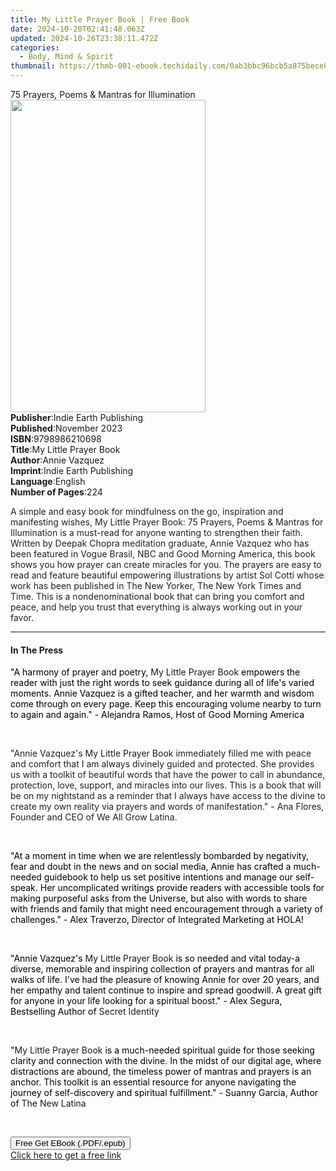 ```yaml
---
title: My Little Prayer Book | Free Book
date: 2024-10-20T02:41:48.063Z
updated: 2024-10-26T23:38:11.472Z
categories:
  - Body, Mind & Spirit
thumbnail: https://thmb-001-ebook.techidaily.com/0ab3bbc96bcb5a875bece02f8dbeb3528ff402aead617192502ea9ec44a1b4d0.jpg
---
```

<main id="book-container">
  <div class="flex flex-col">
    <div class="book-brief flex-1 py-6 px-4 sm:p-6 md:py-10 md:px-8">
      <!-- brief-->
      <div class="book-brief-main">
        75 Prayers, Poems & Mantras for Illumination
      </div>
    </div>
    <div
      class="book-meta-info flex-1 grid gap-4 col-start-1 col-end-3 row-start-1 sm:mb-6 sm:grid-cols-4 lg:gap-6 lg:col-start-2 lg:row-end-6 lg:row-span-6 lg:mb-0"
    >
      <div
        class="book-meta-info-left place-content-center mt-4 p-4 text-sm leading-6 col-start-2 col-span-2 dark:text-slate-400"
      >
        <img
          class="w-full h-500 object-cover rounded-lg sm:h-255 sm:col-span-2 lg:col-span-full"
          src="https://img-001-ebook.techidaily.com/1e4df90b35eddaf38a6d513bb0e2e1ae446b5a0fe8a7c9e48b2d46e70489876e.jpg"
          alt=""
          width="312"
          height="500"
        />
      </div>
      <div
        class="book-meta-info-right mt-2 col-start-1 row-start-2 col-span-3 self-center"
      >
        <!-- meta data  -->
        <div class="flex flex-col px-4 md:px-8">
          <div class="flex-1">
            <strong>Publisher</strong>:<span class="px-2"
              >Indie Earth Publishing</span
            >
          </div>
          <div class="flex-1">
            <strong>Published</strong>:<span class="px-2">November 2023</span>
          </div>
          <div class="flex-1">
            <strong>ISBN</strong>:<span class="px-2">9798986210698</span>
          </div>
          <div class="flex-1">
            <strong>Title</strong>:<span class="px-2"
              >My Little Prayer Book</span
            >
          </div>
          <div class="flex-1">
            <strong>Author</strong>:<span class="px-2">Annie Vazquez</span>
          </div>
          <div class="flex-1">
            <strong>Imprint</strong>:<span class="px-2"
              >Indie Earth Publishing</span
            >
          </div>
          <div class="flex-1">
            <strong>Language</strong>:<span class="px-2">English</span>
          </div>
          <div class="flex-1">
            <strong>Number of Pages</strong>:<span class="px-2">224</span>
          </div>
        </div>
      </div>
    </div>
    <div class="book-description flex-1 py-6 px-4 sm:p-6 md:py-10 md:px-8">
      <div class="book-description-main">
        <div accordion-content="" id="description">
          <p>
            <span style="color: rgb(34, 34, 34)"
              >A simple and easy book for mindfulness on the go, inspiration and
              manifesting wishes, My Little Prayer Book: 75 Prayers, Poems &amp;
              Mantras for Illumination is a must-read for anyone wanting to
              strengthen their faith. Written by Deepak Chopra meditation
              graduate, Annie Vazquez who has been featured in Vogue Brasil, NBC
              and Good Morning America, this book shows you how prayer can
              create miracles for you. The prayers are easy to read and feature
              beautiful empowering illustrations by artist Sol Cotti whose work
              has been published in The New Yorker, The New York Times and Time.
              This is a nondenominational book that can bring you comfort and
              peace, and help you trust that everything is always working out in
              your favor.&nbsp;</span
            >
          </p>
        </div>
      </div>
    </div>
    <div class="book-excerpts flex-1 py-6 px-4 sm:p-6 md:py-10 md:px-8">
      <!-- excerpts-->
      <div class="book-excerpts-main">
        <hr />
        <h4 class="placeholder placeholder-heading">
          <span>In The Press</span>
        </h4>
        <p></p>
        <p>
          <span
            style="background-color: rgba(0, 0, 0, 0); color: rgba(0, 0, 0, 1)"
            >"A harmony of prayer and poetry, </span
          >My Little Prayer Book<span
            style="background-color: rgba(0, 0, 0, 0); color: rgba(0, 0, 0, 1)"
          >
            empowers the reader with just the right words to seek guidance
            during all of life's varied moments. Annie Vazquez is a gifted
            teacher, and her warmth and wisdom come through on every page. Keep
            this encouraging volume nearby to turn to again and again." -
            Alejandra Ramos, Host of Good Morning America</span
          >
        </p>
        <p><br /></p>
        <p>
          <span style="color: rgba(34, 34, 34, 1)">"Annie Vazquez's </span>My
          Little Prayer Book<span style="color: rgba(34, 34, 34, 1)">
            immediately filled me with peace and comfort that I am always
            divinely guided and protected. She provides us with a toolkit of
            beautiful words that have the power to call in abundance,
            protection, love, support, and miracles into our lives. This is a
            book that will be on my nightstand as a reminder that I always have
            access to the divine to create my own reality via prayers and words
            of manifestation."&nbsp;</span
          ><span
            style="color: rgba(0, 0, 0, 1); background-color: rgba(0, 0, 0, 0)"
            >- </span
          ><span style="color: rgba(34, 34, 34, 1)"
            >Ana Flores, Founder and CEO of We All Grow Latina.</span
          >
        </p>
        <p><br /></p>
        <p>
          <span
            style="background-color: rgba(0, 0, 0, 0); color: rgba(0, 0, 0, 1)"
            >"At a moment in time when we are relentlessly bombarded by
            negativity, fear and doubt in the news and on social media, Annie
            has crafted a much-needed guidebook to help us set positive
            intentions and manage our self-speak. Her uncomplicated writings
            provide readers with accessible tools for making purposeful asks
            from the Universe, but also with words to share with friends and
            family that might need encouragement through a variety of
            challenges." - Alex Traverzo, Director of Integrated Marketing at
            HOLA!</span
          >
        </p>
        <p><br /></p>
        <p>
          <span
            style="background-color: rgba(0, 0, 0, 0); color: rgba(0, 0, 0, 1)"
            >"Annie Vazquez's </span
          >My Little Prayer Book<span
            style="background-color: rgba(0, 0, 0, 0); color: rgba(0, 0, 0, 1)"
          >
            is so needed and vital today-a diverse, memorable and inspiring
            collection of prayers and mantras for all walks of life. I've had
            the pleasure of knowing Annie for over 20 years, and her empathy and
            talent continue to inspire and spread goodwill. A great gift for
            anyone in your life looking for a spiritual boost." - Alex Segura,
            Bestselling Author of </span
          >Secret Identity
        </p>
        <p><br /></p>
        <p>
          <span
            style="background-color: rgba(0, 0, 0, 0); color: rgba(0, 0, 0, 1)"
            >"</span
          >My Little Prayer Book<span
            style="background-color: rgba(0, 0, 0, 0); color: rgba(0, 0, 0, 1)"
          >
            is a much-needed spiritual guide for those seeking clarity and
            connection with the divine. In the midst of our digital age, where
            distractions are abound, the timeless power of mantras and prayers
            is an anchor. This toolkit is an essential resource for anyone
            navigating the journey of self-discovery and spiritual fulfillment."
            - Suanny Garcia, Author of </span
          >The New Latina
        </p>
        <p><br /></p>
        <p></p>
      </div>
    </div>
    <div
      class="book-about-author flex-1 py-6 px-4 sm:p-6 md:py-10 md:px-8"
    ></div>
    <div class="book-free-get flex-1 py-6 px-4 sm:p-6 md:py-10 md:px-8">
      <button
        id="btn-free-get"
        class="bg-blue-500 hover:bg-blue-700 text-white font-bold py-2 px-4 rounded"
      >
        Free Get EBook (.PDF/.epub)
      </button>
      <div id="countdown-display" class="px-2 text-lg mt-2"></div>
      <a
        id="free-link"
        class="hidden bg-blue-500 hover:bg-blue-700 text-white font-bold py-2 px-4 rounded"
        href="https://www.ebooks.com/en-us/book/211158567/my-little-prayer-book/annie-vazquez/"
        target="_blank"
        >Click here to get a free link</a
      >
    </div>
    <script>
      let countdownTime = 0;
      let countdownInterval = null;
      document
        .getElementById('btn-free-get')
        .addEventListener('click', startCountdown);
      function startCountdown() {
        countdownTime = new Date().getTime() + 60000 * 3;
        countdownInterval = setInterval(updateCountdown, 1000);
        document.getElementById('btn-free-get').disabled = true;
        document
          .getElementById('btn-free-get')
          .classList.add('bg-gray-500', 'cursor-not-allowed');
      }
      function updateCountdown() {
        let currentTime = new Date().getTime();
        let timeLeft = countdownTime - currentTime;
        let secondsLeft = Math.floor(timeLeft / 1000);
        document.getElementById('countdown-display').innerHTML =
          `Remaining time: ${secondsLeft} seconds.`;
        if (secondsLeft <= 0) {
          clearInterval(countdownInterval);
          document.getElementById('btn-free-get').classList.add('hidden');
          document.getElementById('free-link').classList.remove('hidden');
          document.getElementById('countdown-display').innerHTML = '';
        }
      }
    </script>
  </div>
</main>

<ins class="adsbygoogle"
      style="display:block"
      data-ad-client="ca-pub-7571918770474297"
      data-ad-slot="8358498916"
      data-ad-format="auto"
      data-full-width-responsive="true"></ins>
    